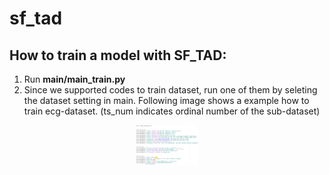 # sf_tad
## How to train a model with SF_TAD:
1. Run **main/main_train.py**
2. Since we supported codes to train dataset, run one of them by seleting the dataset setting in main. Following image shows a example how to train ecg-dataset. (ts_num indicates ordinal number of the sub-dataset)
<p align="center">
  <img src="image/train_example.PNG" width = "100" title="training dataset ECG-A">
</p>
